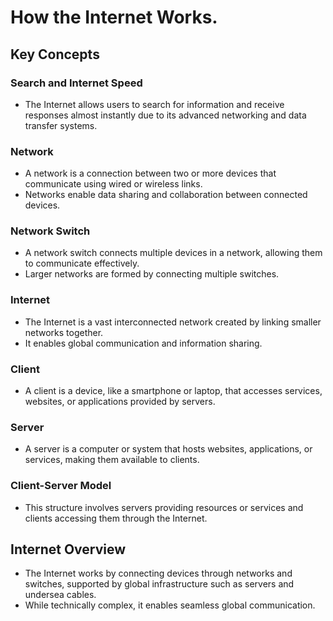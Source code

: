 # How the Internet Works.

## Key Concepts

### Search and Internet Speed
- The Internet allows users to search for information and receive responses almost instantly due to its advanced networking and data transfer systems.

### Network
- A network is a connection between two or more devices that communicate using wired or wireless links.
- Networks enable data sharing and collaboration between connected devices.

### Network Switch
- A network switch connects multiple devices in a network, allowing them to communicate effectively.
- Larger networks are formed by connecting multiple switches.

### Internet
- The Internet is a vast interconnected network created by linking smaller networks together.
- It enables global communication and information sharing.

### Client
- A client is a device, like a smartphone or laptop, that accesses services, websites, or applications provided by servers.

### Server
- A server is a computer or system that hosts websites, applications, or services, making them available to clients.

### Client-Server Model
- This structure involves servers providing resources or services and clients accessing them through the Internet.

## Internet Overview
- The Internet works by connecting devices through networks and switches, supported by global infrastructure such as servers and undersea cables.
- While technically complex, it enables seamless global communication.
